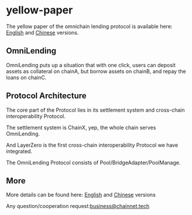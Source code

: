 # yellow-paper

The yellow paper of the omnichain lending protocol is available here: [English](./en/OMNI_Protocol.pdf) and [Chinese](./cn/OMNI_Protocol.pdf) versions.

## OmniLending

OmniLending puts up a situation that with one click, users can deposit assets as collateral on chainA, but borrow assets on chainB, and repay the loans on chainC.

## Protocol Architecture

The core part of the Protocol lies in its settlement system and cross-chain interoperability Protocol.

The settlement system is ChainX, yep, the whole chain serves OmniLending. 

And LayerZero is the first cross-chain interoperability Protocol we have integrated.

The OmniLending Protocol consists of Pool/BridgeAdapter/PoolManage.

## More

More details can be found here: [English](./en/OMNI_Protocol.pdf) and [Chinese](./cn/OMNI_Protocol.pdf) versions

Any question/cooperation request:business@chainnet.tech

